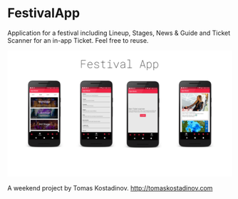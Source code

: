 # FestivalApp

Application for a festival including Lineup, Stages, News & Guide and Ticket Scanner for an in-app Ticket.
Feel free to reuse.

![Alt text](app.png "Title")

A weekend project by Tomas Kostadinov. http://tomaskostadinov.com

